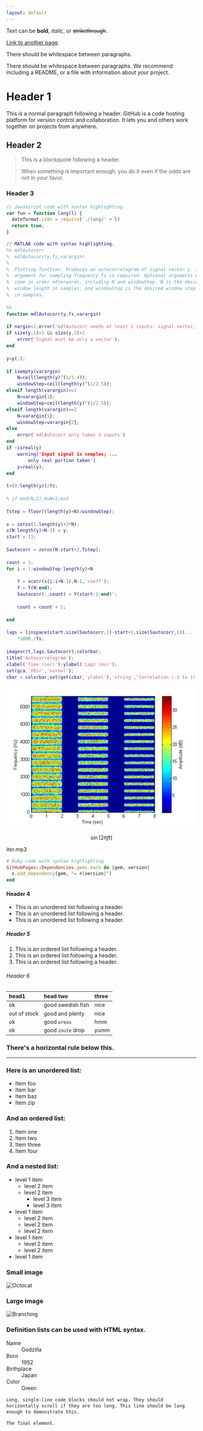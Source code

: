 ```yaml
---
layout: default
---
```


Text can be **bold**, _italic_, or ~~strikethrough~~.

[Link to another page](./another-page.html).

There should be whitespace between paragraphs.

There should be whitespace between paragraphs. We recommend including a README, or a file with information about your project.

# Header 1

This is a normal paragraph following a header. GitHub is a code hosting platform for version control and collaboration. It lets you and others work together on projects from anywhere.

## Header 2

> This is a blockquote following a header.
>
> When something is important enough, you do it even if the odds are not in your favor.

### Header 3

```js
// Javascript code with syntax highlighting.
var fun = function lang(l) {
  dateformat.i18n = require('./lang/' + l)
  return true;
}
```

```matlab
// MATLAB code with syntax highlighting.
%% mdlAutocorr
%  mdlAutocorr(y,fs,varargin)
%
%  Plotting function. Produces an autocorrelogram of signal vector y. Input
%  argument for sampling frequency fs is required. Optional arguments must
%  come in order afterwards, including N and windowStep. N is the desired
%  window length in samples, and windowStep is the desired window step size
%  in samples.

%%
function mdlAutocorr(y,fs,varargin)

if nargin<2,error('mdlAutocorr needs at least 2 inputs: signal vector, and samp. freq.');end
if size(y,1)>1 && size(y,2)>1
    error('Signal must be only a vector');
end

y=y(:);

if isempty(varargin)
    N=ceil(length(y)^(1/1.4));
    windowStep=ceil(length(y)^(1/2.5));
elseif length(varargin)==1
    N=varargin{1};
    windowStep=ceil(length(y)^(1/2.5));
elseif length(varargin)==2
    N=varargin{1};
    windowStep=varargin{2};
else
    error('mdlAutocorr only takes 4 inputs')
end
if ~isreal(y)
    warning('Input signal is complex; ...
        only real portion taken')
    y=real(y);
end

t=(0:length(y))/fs;

% if mod(N,2),N=N+1;end

Tstep = floor((length(y)+N)/windowStep);

x = zeros(1,length(y)+2*N);
x(N:length(y)+N-1) = y;
start = 11;

Sautocorr = zeros(N-start+2,Tstep);

count = 1;
for i = 1:windowStep:length(y)+N
    
    Y = xcorr(x(i:i+N-1),N-1,'coeff');
    Y = Y(N:end);
    Sautocorr(:,count) = Y(start-1:end)';
    
    count = count + 1;
    
end

lags = linspace(start,size(Sautocorr,1)-start+1,size(Sautocorr,1))...
    *1000./fs;

imagesc(t,lags,Sautocorr);colorbar;
title('Autocorrelogram');
xlabel('Time (sec)');ylabel('Lags (ms)');
set(gca,'YDir','normal');
cbar = colorbar;set(get(cbar,'ylabel'),'string','Correlation (-1 to 1)');
```
![iter](iterSpec.jpg)

$$ \sin (2\pi ft) $$

iter.mp3

```ruby
# Ruby code with syntax highlighting
GitHubPages::Dependencies.gems.each do |gem, version|
  s.add_dependency(gem, "= #{version}")
end
```

#### Header 4

*   This is an unordered list following a header.
*   This is an unordered list following a header.
*   This is an unordered list following a header.

##### Header 5

1.  This is an ordered list following a header.
2.  This is an ordered list following a header.
3.  This is an ordered list following a header.

###### Header 6

| head1        | head two          | three |
|:-------------|:------------------|:------|
| ok           | good swedish fish | nice  |
| out of stock | good and plenty   | nice  |
| ok           | good `oreos`      | hmm   |
| ok           | good `zoute` drop | yumm  |

### There's a horizontal rule below this.

* * *

### Here is an unordered list:

*   Item foo
*   Item bar
*   Item baz
*   Item zip

### And an ordered list:

1.  Item one
1.  Item two
1.  Item three
1.  Item four

### And a nested list:

- level 1 item
  - level 2 item
  - level 2 item
    - level 3 item
    - level 3 item
- level 1 item
  - level 2 item
  - level 2 item
  - level 2 item
- level 1 item
  - level 2 item
  - level 2 item
- level 1 item

### Small image

![Octocat](https://github.githubassets.com/images/icons/emoji/octocat.png)

### Large image

![Branching](https://guides.github.com/activities/hello-world/branching.png)


### Definition lists can be used with HTML syntax.

<dl>
<dt>Name</dt>
<dd>Godzilla</dd>
<dt>Born</dt>
<dd>1952</dd>
<dt>Birthplace</dt>
<dd>Japan</dd>
<dt>Color</dt>
<dd>Green</dd>
</dl>

```
Long, single-line code blocks should not wrap. They should horizontally scroll if they are too long. This line should be long enough to demonstrate this.
```

```
The final element.
```
